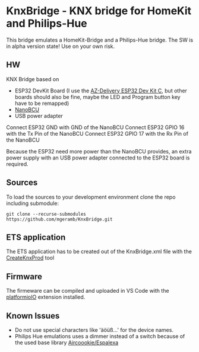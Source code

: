 # KnxBridge -  KNX bridge for HomeKit and Philips-Hue

This bridge emulates a HomeKit-Bridge and a Philips-Hue bridge.
The SW is in alpha version state! Use on your own risk.

## HW

KNX Bridge based on 
- ESP32 DevKit Board (I use the [AZ-Delivery ESP32 Dev Kit C](https://www.az-delivery.de/en/products/esp32-developmentboard), but other boards should also be fine, maybe the LED and Program button key have to be remapped)
- [NanoBCU](https://github.com/OpenKNX/OpenKNX/wiki/NanoBCU) 
- USB power adapter

Connect ESP32 GND with GND of the NanoBCU
Connect ESP32 GPIO 16 with the Tx Pin of the NanoBCU
Connect ESP32 GPIO 17 with the Rx Pin of the NanoBCU

Because the ESP32 need more power than the NanoBCU provides, an extra power supply with an USB power adapter connected to the ESP32 board is required.

## Sources

To load the sources to your development environment clone the repo including submodule:

```
git clone --recurse-submodules https://github.com/mgeramb/KnxBridge.git
```

## ETS application

The ETS application has to be created out of the KnxBridge.xml file with the [CreateKnxProd](https://github.com/thelsing/CreateKnxProd) tool

## Firmware

The firmeware can be compiled and uploaded in VS Code with the [platformioIO](https://docs.platformio.org/en/latest/integration/ide/vscode.html#ide-vscode) extension installed.

## Known Issues

- Do not use special characters like 'äöüß...' for the device names.
- Philips Hue emulations uses a dimmer instead of a switch because of the used base library [Aircoookie/Espalexa](https://github.com/Aircoookie/Espalexa)
